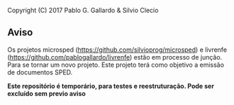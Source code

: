 Copyright (C) 2017 Pablo G. Gallardo & Silvio Clecio

Aviso
-------
Os projetos microsped (https://github.com/silvioprog/microsped) e livrenfe 
(https://github.com/pablogallardo/livrenfe) estão em processo de junção. Para
se tornar um novo projeto. Este projeto terá como objetivo a emissão de documentos
SPED.

**Este repositório é temporário, para testes e reestruturação. Pode ser
excluído sem previo aviso**
